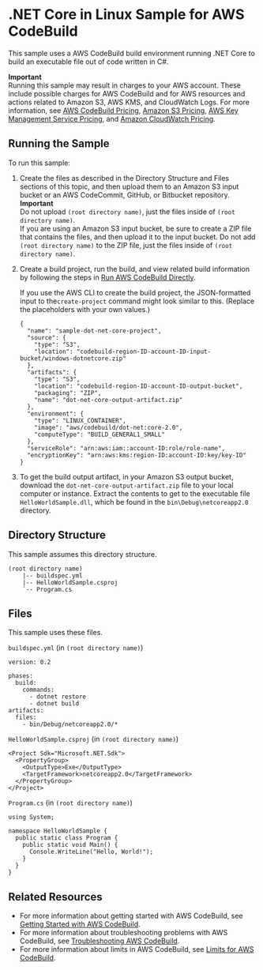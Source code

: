 # \.NET Core in Linux Sample for AWS CodeBuild<a name="sample-net-core-linux"></a>

This sample uses a AWS CodeBuild build environment running \.NET Core to build an executable file out of code written in C\#\. 

**Important**  
Running this sample may result in charges to your AWS account\. These include possible charges for AWS CodeBuild and for AWS resources and actions related to Amazon S3, AWS KMS, and CloudWatch Logs\. For more information, see [AWS CodeBuild Pricing](http://aws.amazon.com/codebuild/pricing), [Amazon S3 Pricing](http://aws.amazon.com/s3/pricing), [AWS Key Management Service Pricing](http://aws.amazon.com/kms/pricing), and [Amazon CloudWatch Pricing](http://aws.amazon.com/cloudwatch/pricing)\.

## Running the Sample<a name="sample-net-core-linux-running"></a>

To run this sample:

1. Create the files as described in the Directory Structure and Files sections of this topic, and then upload them to an Amazon S3 input bucket or an AWS CodeCommit, GitHub, or Bitbucket repository\. 
**Important**  
Do not upload `(root directory name)`, just the files inside of `(root directory name)`\.   
If you are using an Amazon S3 input bucket, be sure to create a ZIP file that contains the files, and then upload it to the input bucket\. Do not add `(root directory name)` to the ZIP file, just the files inside of `(root directory name)`\.

1. Create a build project, run the build, and view related build information by following the steps in [Run AWS CodeBuild Directly](how-to-run.md)\.

   If you use the AWS CLI to create the build project, the JSON\-formatted input to the`create-project` command might look similar to this\. \(Replace the placeholders with your own values\.\)

   ```
   {
     "name": "sample-dot-net-core-project",
     "source": {
       "type": "S3",
       "location": "codebuild-region-ID-account-ID-input-bucket/windows-dotnetcore.zip"
     },
     "artifacts": {
       "type": "S3",
       "location": "codebuild-region-ID-account-ID-output-bucket",
       "packaging": "ZIP",
       "name": "dot-net-core-output-artifact.zip"
     },
     "environment": {
       "type": "LINUX_CONTAINER",
       "image": "aws/codebuild/dot-net:core-2.0",
       "computeType": "BUILD_GENERAL1_SMALL"
     },
     "serviceRole": "arn:aws:iam::account-ID:role/role-name",
     "encryptionKey": "arn:aws:kms:region-ID:account-ID:key/key-ID"
   }
   ```

1. To get the build output artifact, in your Amazon S3 output bucket, download the `dot-net-core-output-artifact.zip` file to your local computer or instance\. Extract the contents to get to the executable file `HelloWorldSample.dll`, which be found in the `bin\Debug\netcoreapp2.0` directory\.

## Directory Structure<a name="sample-net-core-linux-dir"></a>

This sample assumes this directory structure\.

```
(root directory name)
    |-- buildspec.yml
    |-- HelloWorldSample.csproj
    `-- Program.cs
```

## Files<a name="sample-net-core-linux-files"></a>

This sample uses these files\.

`buildspec.yml` \(in `(root directory name)`\)

```
version: 0.2

phases:
  build:
    commands:
      - dotnet restore
      - dotnet build
artifacts:
  files:
    - bin/Debug/netcoreapp2.0/*
```

`HelloWorldSample.csproj` \(in `(root directory name)`\)

```
<Project Sdk="Microsoft.NET.Sdk">
  <PropertyGroup>
    <OutputType>Exe</OutputType>
    <TargetFramework>netcoreapp2.0</TargetFramework>
  </PropertyGroup>
</Project>
```

`Program.cs` \(in `(root directory name)`\)

```
using System;

namespace HelloWorldSample {
  public static class Program {
    public static void Main() {
      Console.WriteLine("Hello, World!");
    }
  }
}
```

## Related Resources<a name="w3ab1b9c52c41c13"></a>
+ For more information about getting started with AWS CodeBuild, see [Getting Started with AWS CodeBuild](getting-started.md)\.
+ For more information about troubleshooting problems with AWS CodeBuild, see [Troubleshooting AWS CodeBuild](troubleshooting.md)\.
+ For more information about limits in AWS CodeBuild, see [Limits for AWS CodeBuild](limits.md)\.